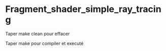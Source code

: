 # Fragment_shader_simple_ray_tracing

Taper make clean pour effacer

Taper make pour compiler et executé
